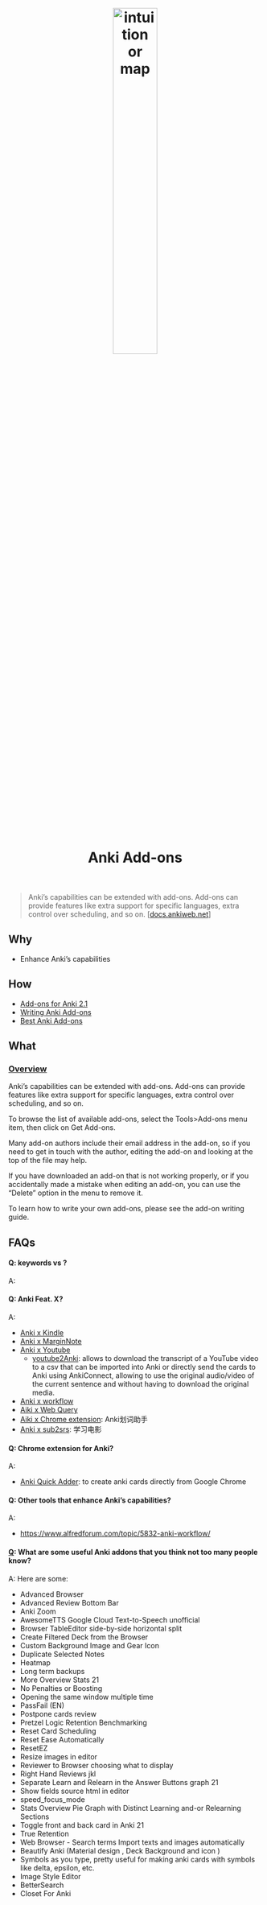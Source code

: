 
<h1 align="center">
<br>
	<a href="https://ankiweb.net.w3snoop.com/">
  <img src="https://i.imgur.com/8NKy9mc.jpg" alt="intuition or map" width=42%">
  </a>
  <br><br>
Anki Add-ons
  <br><br>
</h1>

> Anki’s capabilities can be extended with add-ons. Add-ons can provide features like extra support for specific languages, extra control over scheduling, and so on. [[docs.ankiweb.net](https://docs.ankiweb.net/#/addons)]

## Why 

* Enhance Anki’s capabilities 

## How

* [Add-ons for Anki 2.1](https://ankiweb.net/shared/addons/)
* [Writing Anki Add-ons](https://addon-docs.ankiweb.net/#/)
* [Best Anki Add-ons](https://www.ankipalace.com/best-add-ons)

## What 

### [Overview](https://docs.ankiweb.net/#/addons)

Anki’s capabilities can be extended with add-ons. Add-ons can provide features like extra support for specific languages, extra control over scheduling, and so on.

To browse the list of available add-ons, select the Tools>Add-ons menu item, then click on Get Add-ons.

Many add-on authors include their email address in the add-on, so if you need to get in touch with the author, editing the add-on and looking at the top of the file may help.

If you have downloaded an add-on that is not working properly, or if you accidentally made a mistake when editing an add-on, you can use the “Delete” option in the menu to remove it.

To learn how to write your own add-ons, please see the add-on writing guide.




## FAQs

#### Q: keywords vs ?

A: 


#### Q: Anki Feat. X?

A: 

- [Anki x Kindle](https://zhuanlan.zhihu.com/p/37079582) 
- [Anki x MarginNote](https://zhuanlan.zhihu.com/p/34512119)
- [Anki x Youtube](https://zhuanlan.zhihu.com/p/40037096)
	- [youtube2Anki](https://github.com/dobladov/youtube2Anki): allows to download the transcript of a YouTube video to a csv that can be imported into Anki or directly send the cards to Anki using AnkiConnect, allowing to use the original audio/video of the current sentence and without having to download the original media. 
- [Anki x workflow](https://zhuanlan.zhihu.com/p/47025287)
- [Aiki x Web Query](https://zhuanlan.zhihu.com/p/33792983)
- [Aiki x Chrome extension](?): Anki划词助手
- [Anki x sub2srs](?): 学习电影

#### Q: Chrome extension for Anki?

A: 

- [Anki Quick Adder](https://chrome.google.com/webstore/detail/anki-quick-adder/gpbcbbajoagdgnokieocaplbhkiidmmb): to create anki cards directly from Google Chrome

#### Q: Other tools that enhance Anki’s capabilities? 

A:  

*  https://www.alfredforum.com/topic/5832-anki-workflow/

#### [Q](https://www.reddit.com/r/Anki/comments/lf8dp6/what_are_some_useful_anki_addons_that_you_think): What are some useful Anki addons that you think not too many people know?

A: Here are some:

* Advanced Browser
* Advanced Review Bottom Bar
* Anki Zoom
* AwesomeTTS Google Cloud Text-to-Speech unofficial
* Browser TableEditor side-by-side horizontal split
* Create Filtered Deck from the Browser
* Custom Background Image and Gear Icon
* Duplicate Selected Notes
* Heatmap
* Long term backups
* More Overview Stats 21
* No Penalties or Boosting
* Opening the same window multiple time
* PassFail (EN)
* Postpone cards review
* Pretzel Logic Retention Benchmarking
* Reset Card Scheduling
* Reset Ease Automatically
* ResetEZ
* Resize images in editor
* Reviewer to Browser choosing what to display
* Right Hand Reviews jkl
* Separate Learn and Relearn in the Answer Buttons graph 21
* Show fields source html in editor
* speed_focus_mode
* Stats Overview Pie Graph with Distinct Learning and-or Relearning Sections
* Toggle front and back card in Anki 21
* True Retention
* Web Browser - Search terms Import texts and images automatically
* Beautify Anki (Material design , Deck Background and icon )
* Symbols as you type, pretty useful for making anki cards with symbols like delta, epsilon, etc.
* Image Style Editor
* BetterSearch
* Closet For Anki